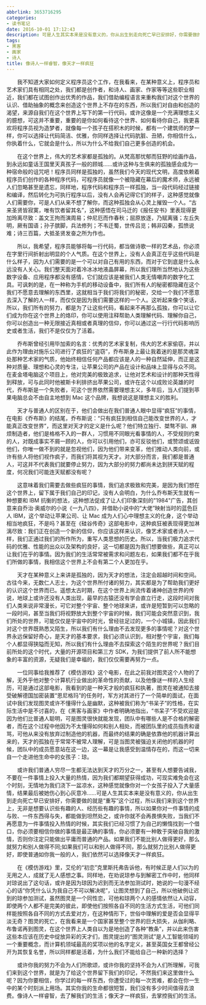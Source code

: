```yaml
---
abbrlink: 3653716295
categories:
- 读书笔记
date: 2016-10-01 17:12:43
description: 可是人生其实本来是没有意义的，你从出生到走向死亡早已安排好，你需要做的就是“重写”这个过程，所以我们来到这个世界上，无非是想要认识些有趣的人、经历些有趣的事情，所以如果你对一件事情的成与败、一件东西得与失，都能做到坦然处之，或许你就不会再畏惧失败，当我们不再愿意为一件事情投入热情的时候，其实我们已经习惯了为自己的懒惰找到一个借口，你必须要相信你做的事情是最正确的事情，你必须要有一种敢于突破自我的激情，否则你注定只能做出平庸而普通的产品;一位同事给我推荐了《模仿游戏》这个电影，在此之前我对图灵这个人物的了解，无外乎他对整个计算机行业做出的革命性的贡献，以及他像谜一样的人生经历，可是通过这部电影，我看到的是一种天才般的疯狂和执著，图灵在被通知去接受破解德国加密装置“恩尼格玛”的任务时，军方对其进行了一个简单的面试，在面试中我们发现图灵或许不懂得什么是幽默，这种被我们称为“书呆子”的性格，在实际生活中是不讨喜的，在《黑客与画家》中作者明确地指出，“书呆子”不受欢迎是因为他们比普通人聪明，可是图灵很快就能发现，团队中有哪些人是不合格的解密者，而在这个过程中他因为不太懂得如何和别人相处，而被团队里的成员指责和谩骂，可他从来没有放弃过制造他的机器，而最终的结果的确是依靠他的机器计算出来的，天才的孤独在于常常不被常人理解，可是当图灵被强迫关闭他的机器的时候，团队中的成员愿意站在这一边，这一幕是让我感受到温情存在的，而这一切来自一个走进他生命中的女孩子：琼;这意味着我们需要去做些疯狂的事情，我们追求极致和完美，是因为我们想在这个世界上，留下属于我们自己的印记，没有人会明白，为什么乔布斯天生就有一种想要和 IBM 抗衡的想法，这种想法促成了让人们印象深刻的"1984"广告，其创意来自乔治·奥威尔的小说《一九八四》，并借助小说中的“大佬”映射当时的蓝色巨人 IBM，这个举动让苹果公司、让 Mac 成为人们心中理想主义的化身，这个举动相当地疯狂，不是吗
tags:
- 黑客
- 画家
- 诗人
title: 像诗人一样睿智，像天才一样疯狂
---
```


&emsp;&emsp;我不知道大家如何定义程序员这个工作，在我看来，在某种意义上，程序员和艺术家们具有相同之处，我们都是创作者，和诗人、画家、作家等等这些职业相近，我们都在试图创作出优秀的作品，我们借助编程语言来重构我们对这个世界的认识、借助抽象的概念来创造这个世界上不存在的东西，所以我们对自由和创造的渴望，来源自我们在这个世界上写下的第一行代码，或许这像是一个充满理想主义的臆想，可这并不重要，重要的是你如何看待这个世界、如何看待你自己，我更喜欢将程序员视为造梦者，就像每一个孩子在搭积木的时候，都有一个建筑师的梦一样，你可以选择让代码简洁、优雅，你同样选择让代码肮脏、丑陋，你相信什么，你执着什么，它就会是什么，所以为什么不给我们自己更多创造的机会。

<!--more-->

&emsp;&emsp;在这个世界上，伟大的艺术家都是孤独的。从梵高那忧郁而狂野的绘画作品，到永远如童话王国里天真孩子一般的顾城……或许这种与生俱来的孤独感会成为一种宿命般的诅咒吧！程序员同样是孤独的，虽然我们今天的现代文明，高度依赖着程序员们创作的各种程序代码，可程序员就像一个被隐藏在幕后的魔术师，永远被人们忽略甚至是遗忘，同样地，程序代码和程序员一样孤独，当一段代码经过链接和编译，然后转化为可执行程序以后，没有人会再记得它们的样子，这种感觉就像人们需要你，可是人们从来不想了解你，而这种孤独会从心灵上摧毁一个人。“古来圣贤皆寂寞，唯有饮者留其名”，这种感悟在司马迁的《报任安书》里表现得更加玲离尽致：盖文王拘而演周易；仲尼厄而作春秋；屈原放逐，乃赋离骚；左丘失明，厥有国语；孙子膑脚，兵法修列；不韦迁蜀，世传吕览；韩非囚秦，孤愤说难；诗三百篇，大抵圣贤发奋之所为作也。

&emsp;&emsp;所以，我希望，程序员能够将每一行代码，都当做诗歌一样的艺术品，你必须在字里行间折射出明显的个人气质。在这个世界上，没有人会真正在乎这些代码是什么样子，因为人们需要的是一个可以对自己有用的东西，而对于它到底是什么永远没有人关心。我们整天面对着冷冰冰地液晶屏幕，所以我们理所当然地认为这些数字设备、应用程序都没有感情，它们就应该是被我们人类无情嘲弄的数字化工具。可讽刺的是，在一种称为手机的移动设备中，我们所有人的秘密都隐藏在这个我们不愿意去理解的东西里，这就相当于我们将我们的秘密，交给一个我们不愿意去深入了解的人一样，而仅仅是因为我们需要这样的一个人。这听起来像个笑话，所以，我们所有的努力，都是为了让这些代码，看起来不再那么孤独，你可以让它们成为你在这个世界上的烙印，你可以使用注释帮助人类理解代码、理解你自己，你可以创造出一种无限接近真相或者真理的信仰，你可以通过这一行行代码影响历史或者生活，我们不是仅仅为了活着。

&emsp;&emsp;乔布斯曾经引用毕加索的名言：优秀的艺术家复制，伟大的艺术家偷窃，并以此作为理由对施乐公司进行了疯狂的“盗窃”，乔布斯身上最让我着迷的是那灵魂深处那种艺术家的气质，他始终相信任何产品都应该是人的一种自然延伸，而正是这种对质量、理想和心灵的专注，让苹果公司的产品在设计和品味上显得与众不同。在麦金塔电脑这个项目上，他对完美的极致追求，让他对艺术和设计的那种天性得到释放，可与此同时他被斯卡利排挤出苹果公司，或许在这个以成败论英雄的时代，乔布斯是一个失败者，可这个世界依然需要理想主义，多年后，当人们提到苹果电脑总会不由自主地想到 Mac 这个品牌，我想说这是理想主义的胜利。

&emsp;&emsp;天才与普通人的区别在于，他们会做出在我们普通人眼中显得“疯狂”的事情，在电影《乔布斯》的结尾，乔布斯说：“只有疯狂到相信自己能改变世界的人，才能真正改变世界”，而这里对天才的定义是什么呢？他们特立独行、桀骜不驯、麻烦制造者，他们是格格不入的一群人，习惯用不同眼光看事情的人，不受规则约束的人，对既成事实不屑一顾的人，你可以引用他们，亦可反驳他们，或赞颂或诋毁他们，你唯一做不到的就是忽视他们，因为他们带来变革，他们推动人类向前，或许有些人将他们视作疯子，而我们将其视为天才。对大部分而言，我们都是普通人，可这并不代表我们就要停止努力，因为大部分的努力都尚未达到拼天赋的程度，何况我们可能连天赋都没有呢？

&emsp;&emsp;这意味着我们需要去做些疯狂的事情，我们追求极致和完美，是因为我们想在这个世界上，留下属于我们自己的印记，没有人会明白，为什么乔布斯天生就有一种想要和 IBM 抗衡的想法，这种想法促成了让人们印象深刻的"1984"广告，其创意来自乔治·奥威尔的小说《一九八四》，并借助小说中的“大佬”映射当时的蓝色巨人 IBM，这个举动让苹果公司、让 Mac 成为人们心中理想主义的化身，这个举动相当地疯狂，不是吗？甚至在《硅谷传奇》这部电影中，这种疯狂被表现得更加淋漓尽致：我们正在创造一个新的信仰，你应该这样来认识，像艺术家或者诗人一样，我们正通过我们的所作所为，重写人类思想的历史。所以，当我们极力追求代码的优雅、性能的出众以及架构的良好，这一切都是因为我们想要做些，真正可以让我们在乎的事情。因为我们的生活常常被需求和问题左右，如果我们都不在乎我们所做的事情，我相信这个世界上不会有第二个人更加在乎。

&emsp;&emsp;天才在某种意义上来讲是孤独的，因为天才的想法，注定会超越时间和空间。古往今来，无数仁人志士，为这个世界所付诸的努力，其实都是为了帮助我们更好的认识这个世界而已。遥想太古时期，在这个世界上尚流传着诸神创造世界的传说，地球上或许还没有人类出现，最早的古猿还没有学会直立行走，这段时间对我们人类来说非常漫长，可它对整个宇宙、整个地球来讲，或许是短暂到可以忽略的一段时间，甚至当我们将视野放大到整个宇宙的时候，我们可能会突然意识到，我们所处的世界，可能仅仅是宇宙中的时光，曾经驻足过的，一个小城镇，因此我们对这个世界既熟悉又陌生，所以我们有什么理由不去发现更多的事情呢？对这个世界永远保留好奇心，是天才的基本要求，我们必须认识到，相对整个宇宙，我们每个人都显得狭隘而无知，所以我们有什么理由不去探索这个陌生的世界呢？我们目前所处的这个时代，大量的开源项目和第三方 SDK，为我们提供了前人所不能想象的丰富的资源，无疑我们是幸福的，我们仅仅需要再努力一点。

&emsp;&emsp;一位同事给我推荐了《模仿游戏》这个电影，在此之前我对图灵这个人物的了解，无外乎他对整个计算机行业做出的革命性的贡献，以及他像谜一样的人生经历，可是通过这部电影，我看到的是一种天才般的疯狂和执著，图灵在被通知去接受破解德国加密装置“恩尼格玛”的任务时，军方对其进行了一个简单的面试，在面试中我们发现图灵或许不懂得什么是幽默，这种被我们称为“书呆子”的性格，在实际生活中是不讨喜的，在《黑客与画家》中作者明确地指出，“书呆子”不受欢迎是因为他们比普通人聪明，可是图灵很快就能发现，团队中有哪些人是不合格的解密者，而在这个过程中他因为不太懂得如何和别人相处，而被团队里的成员指责和谩骂，可他从来没有放弃过制造他的机器，而最终的结果的确是依靠他的机器计算出来的，天才的孤独在于常常不被常人理解，可是当图灵被强迫关闭他的机器的时候，团队中的成员愿意站在这一边，这一幕是让我感受到温情存在的，而这一切来自一个走进他生命中的女孩子：琼。

&emsp;&emsp;或许我们普通人穷尽一生都无法达到天才的万分之一，甚至有人想要告诫我，不要在一件事情上投入大量的热情，因为我们都期望获得成功，可现实难免会在这个时刻，无情地为我们浇下一盆凉水，这种感觉就像你对一个女孩子投入了大量感情，结果最后被她伤心到心灰意冷……可是人生其实本来是没有意义的，你从出生到走向死亡早已安排好，你需要做的就是“重写”这个过程，所以我们来到这个世界上，无非是想要认识些有趣的人、经历些有趣的事情，所以如果你对一件事情的成与败、一件东西得与失，都能做到坦然处之，或许你就不会再畏惧失败，当我们不再愿意为一件事情投入热情的时候，其实我们已经习惯了为自己的懒惰找到一个借口，你必须要相信你做的事情是最正确的事情，你必须要有一种敢于突破自我的激情，否则你注定只能做出平庸而普通的产品。如果我们不能比别人做得更好，那么就努力和别人做得不同;如果我们可以和别人做得不同，那么就努力比别人做得更好，即使普通如你我一般的人，我们依然可以选择像天才一样疯狂。

&emsp;&emsp;在《模仿游戏》里，艾伦的“初恋”克里斯托弗告诉他，有时候正是人们以为的无用之人，成就了无人感想之事。同样地，在劝说琼参与到解密工作中时，他同样对琼说出了这句话，或许是因为琼因为迟到而无法参加测试时，她说的一句漫不经心的话“你凭什么认为我自己不可以解决呢”，让图灵想到了自己，所以他破例让迟到的琼参加测试，虽然图灵是一个同性恋，可他和琼两个人的感情依然让人动容，即使两个人都不是完美的彼此，即使他们按照各自不同的生活方式生活，可他们同样能按照各自不同的方式去爱对方，在这种情形下，世俗中理解的爱是否会显得平淡无奇？图灵的死亡，在我看来是一个国家甚至整个世界的巨大损失，从伽利略、布鲁诺再到图灵，在这个世界上人类自以为是地创造了各种“教条”，并以此来伤害这些本应该在历史中绽放异彩的天才们，图灵提出的“图灵测试”是人工智能领域的一个重要概念，而计算机领域最高的奖项以他的名字定义，甚至英国女王都曾经公开为其恢复名誉，所以同样都是活着，为什么我们不能给自己一种新的选择？

&emsp;&emsp;或许你我的努力不会为人们所歌颂，或许你我的坚持不会为人们所理解，可我们来到这个世界，就是为了给这个世界留下我们的印记，不然我们来这里做什么呢？因为你要相信，你学过的每一样东西，你遭受过的每一次苦难，都会在你一生中的某个时刻派上用场。其实你我的生命都很短暂，我们没有多少时间值得去浪费。像诗人一样睿智，去了解我们的生活；像天才一样疯狂，去掌控我们的生活。